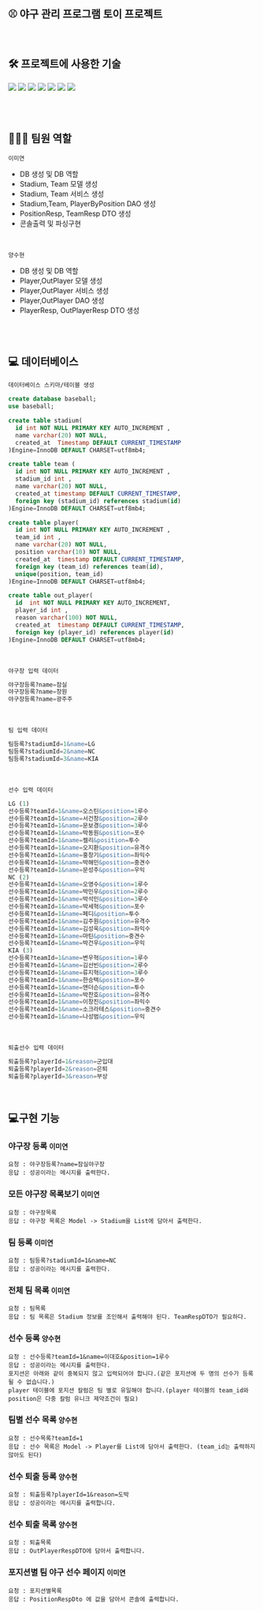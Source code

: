 ## ⚾️ 야구 관리 프로그램 토이 프로젝트
<br>

## 🛠 프로젝트에 사용한 기술
<img src="https://img.shields.io/badge/Java 11-FF160B?style=flat-square&logo=java&logoColor=white"> <img src="https://img.shields.io/badge/JDBC-A9225C?style=flat-square&logo=java&logoColor=white"> <img src="https://img.shields.io/badge/Gradle-02303A?style=flat-square&logo=gradle&logoColor=white"> <img src="https://img.shields.io/badge/MySQL-4479A1?style=flat-square&logo=mysql&logoColor=white"> <img src="https://img.shields.io/badge/IntelliJ IDEA-000000?style=flat-square&logo=IntelliJ IDEA&logoColor=white"> <img src="https://img.shields.io/badge/github-181717?style=flat-square&logo=github&logoColor=white"> <img src="https://img.shields.io/badge/notion-000000?style=flat-square&logo=notion&logoColor=white">

<br><br>
## 👩🏻‍💻 팀원 역할
`이미연`
- DB 생성 및 DB 역할
- Stadium, Team 모델 생성
- Stadium, Team 서비스 생성
- Stadium,Team, PlayerByPosition DAO 생성
- PositionResp, TeamResp DTO 생성
- 콘솔출력 및 파싱구현

<br>

`양수현`
- DB 생성 및 DB 역할
- Player,OutPlayer 모델 생성
- Player,OutPlayer 서비스 생성
- Player,OutPlayer DAO 생성
- PlayerResp, OutPlayerResp DTO 생성

<br><br>
## 💻 데이터베이스
`데이터베이스 스키마/테이블 생성`
``` sql
create database baseball;
use baseball;

create table stadium(
  id int NOT NULL PRIMARY KEY AUTO_INCREMENT ,
  name varchar(20) NOT NULL,
  created_at  Timestamp DEFAULT CURRENT_TIMESTAMP
)Engine=InnoDB DEFAULT CHARSET=utf8mb4;

create table team (
  id int NOT NULL PRIMARY KEY AUTO_INCREMENT ,
  stadium_id int ,
  name varchar(20) NOT NULL,
  created_at timestamp DEFAULT CURRENT_TIMESTAMP,
  foreign key (stadium_id) references stadium(id)
)Engine=InnoDB DEFAULT CHARSET=utf8mb4;

create table player(
  id int NOT NULL PRIMARY KEY AUTO_INCREMENT ,
  team_id int ,
  name varchar(20) NOT NULL,
  position varchar(10) NOT NULL,
  created_at  timestamp DEFAULT CURRENT_TIMESTAMP,
  foreign key (team_id) references team(id),
  unique(position, team_id)
)Engine=InnoDB DEFAULT CHARSET=utf8mb4;

create table out_player(
  id  int NOT NULL PRIMARY KEY AUTO_INCREMENT,
  player_id int ,
  reason varchar(100) NOT NULL,
  created_at  timestamp DEFAULT CURRENT_TIMESTAMP,
  foreign key (player_id) references player(id)
)Engine=InnoDB DEFAULT CHARSET=utf8mb4;
```
<br>

`야구장 입력 데이터`
``` sql
야구장등록?name=잠실
야구장등록?name=창원
야구장등록?name=광주주
```
<br>

`팀 입력 데이터`
```sql
팀등록?stadiumId=1&name=LG
팀등록?stadiumId=2&name=NC
팀등록?stadiumId=3&name=KIA
```
<br>

`선수 입력 데이터`
```sql
LG (1) 
선수등록?teamId=1&name=오스틴&position=1루수
선수등록?teamId=1&name=서건창&position=2루수
선수등록?teamId=1&name=문보경&position=3루수
선수등록?teamId=1&name=박동원&position=포수
선수등록?teamId=1&name=켈리&position=투수
선수등록?teamId=1&name=오지환&position=유격수
선수등록?teamId=1&name=홍창기&position=좌익수
선수등록?teamId=1&name=박해민&position=중견수
선수등록?teamId=1&name=문성주&position=우익
NC (2)
선수등록?teamId=1&name=오영수&position=1루수
선수등록?teamId=1&name=박민우&position=2루수
선수등록?teamId=1&name=박석민&position=3루수
선수등록?teamId=1&name=박세혁&position=포수
선수등록?teamId=1&name=페디&position=투수
선수등록?teamId=1&name=김주원&position=유격수
선수등록?teamId=1&name=김성욱&position=좌익수
선수등록?teamId=1&name=마틴&position=중견수
선수등록?teamId=1&name=박건우&position=우익
KIA (3)
선수등록?teamId=1&name=변우혁&position=1루수
선수등록?teamId=1&name=김선빈&position=2루수
선수등록?teamId=1&name=류지혁&position=3루수
선수등록?teamId=1&name=한승택&position=포수
선수등록?teamId=1&name=앤더슨&position=투수
선수등록?teamId=1&name=박찬호&position=유격수
선수등록?teamId=1&name=이창진&position=좌익수
선수등록?teamId=1&name=소크라테스&position=중견수
선수등록?teamId=1&name=나성범&position=우익
```
<br>

`퇴출선수 입력 데이터`
```sql
퇴출등록?playerId=1&reason=군입대
퇴출등록?playerId=2&reason=은퇴
퇴출등록?playerId=3&reason=부상
```
<br>

## 💻구현 기능

### 야구장 등록 ```이미연```

````
요청 : 야구장등록?name=잠실야구장
응답 : 성공이라는 메시지를 출력한다.
````

### 모든 야구장 목록보기 ```이미연```

````
요청 : 야구장목록
응답 : 야구장 목록은 Model -> Stadium을 List에 담아서 출력한다.
````



### 팀 등록 ```이미연```

````
요청 : 팀등록?stadiumId=1&name=NC
응답 : 성공이라는 메시지를 출력한다.
````


### 전체 팀 목록 ```이미연```

````
요청 : 팀목록
응답 : 팀 목록은 Stadium 정보를 조인해서 출력해야 된다. TeamRespDTO가 필요하다.
````


### 선수 등록 ```양수현```

````
요청 : 선수등록?teamId=1&name=이대호&position=1루수
응답 : 성공이라는 메시지를 출력한다.
포지션은 아래와 같이 중복되지 않고 입력되어야 합니다.(같은 포지션에 두 명의 선수가 등록될 수 없습니다.)
player 테이블에 포지션 칼럼은 팀 별로 유일해야 합니다.(player 테이블의 team_id와 position은 다중 칼럼 유니크 제약조건이 필요)
````



### 팀별 선수 목록 ```양수현```

````
요청 : 선수목록?teamId=1
응답 : 선수 목록은 Model -> Player를 List에 담아서 출력한다. (team_id는 출력하지 않아도 된다)
````


### 선수 퇴출 등록 ```양수현```

````
요청 : 퇴출등록?playerId=1&reason=도박
응답 : 성공이라는 메시지를 출력합니다.
````

### 선수 퇴출 목록 ```양수현```

```
요청 : 퇴출목록
응답 : OutPlayerRespDTO에 담아서 출력합니다.
```

### 포지션별 팀 야구 선수 페이지 ```이미연```

````
요청 : 포지션별목록
응답 : PositionRespDto 에 값을 담아서 콘솔에 출력합니다.
````
